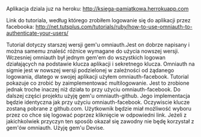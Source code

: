 Aplikacja dziala juz na heroku: 
http://ksiega-pamiatkowa.herrokuapp.com

Link do tutoriala, według którego zrobiłem logowanie się do aplikacji przez facebooka:
http://net.tutsplus.com/tutorials/ruby/how-to-use-omniauth-to-authenticate-your-users/

Tutorial dotyczy starszej wersji gem'u omniauth.Jest on dobrze napisany i można samemu znaleść różnice wymagane do użycia nowszej wersji.
Wczesniej omniauth był jednym gem'em do wszystkich logowan działających na podstawie klucza aplikacji i sekretnego klucza.
Omniauth na sigmie jest w nowszej wersji podzielonej w zależności od żądanego logowania, dlatego w swojej aplikacji użyłem omniauth-facebook. 
Tutorial pokazuje co zrobić by zaimplementować multilogowanie. Jest to zrobione jednak troche inaczej niż działa to przy użyciu omniauth-facebook.
Do dalszej części projektu użyję gem'u omniauth-github. Jego implementacja będzie identyczna jak przy użyciu omniauth-facebook. 
Oczywiscie klucze zostaną pobrane z github.com. Użytkownik będzie miał możliwość wyboru przez co chce się logować poprzez kliknięcie w odpowiedni link.
Jeżeli z jakichkolwiek przyczyn ten sposób okazał się zawodny nie będę korzystał z gem'ów omniauth. Użyję gem'u Devise.
